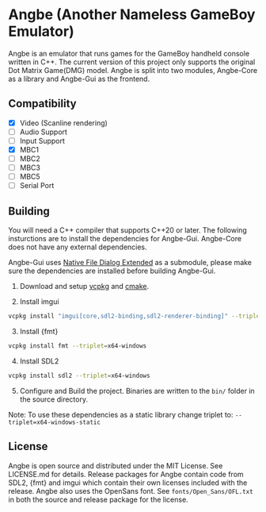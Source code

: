 # Angbe (Another Nameless GameBoy Emulator)

Angbe is an emulator that runs games for the GameBoy handheld console written in C++. The current version of this project only supports the original Dot Matrix Game(DMG) model. Angbe is split into two modules, Angbe-Core as a library and Angbe-Gui as the frontend.

## Compatibility

- [x] Video (Scanline rendering)
- [ ] Audio Support
- [ ] Input Support
- [x] MBC1
- [ ] MBC2
- [ ] MBC3
- [ ] MBC5
- [ ] Serial Port

## Building

You will need a C++ compiler that supports C++20 or later. The following insturctions are to install the dependencies for Angbe-Gui. Angbe-Core does not have any external dependencies.

Angbe-Gui uses [Native File Dialog Extended](https://github.com/btzy/nativefiledialog-extended) as a submodule, please make sure the dependencies are installed before building Angbe-Gui.


1. Download and setup [vcpkg](https://github.com/microsoft/vcpkg) and [cmake](https://cmake.org/).

2. Install imgui
```bash
vcpkg install "imgui[core,sdl2-binding,sdl2-renderer-binding]" --triplet=x64-windows
```
3. Install {fmt}
```bash
vcpkg install fmt --triplet=x64-windows
```
4. Install SDL2
```bash
vcpkg install sdl2 --triplet=x64-windows
```

5. Configure and Build the project. Binaries are written to the `bin/` folder in the source directory.

Note: To use these dependencies as a static library change triplet to: `--triplet=x64-windows-static`

## License

Angbe is open source and distributed under the MIT License. See LICENSE.md for details. Release packages for Angbe contain code from SDL2, {fmt} and imgui which contain their own licenses included with the release. Angbe also uses the OpenSans font. See `fonts/Open_Sans/OFL.txt` in both the source and release package for the license.